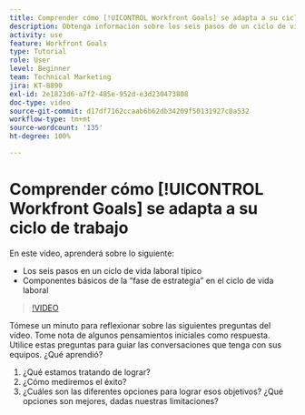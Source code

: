```yaml
---
title: Comprender cómo [!UICONTROL Workfront Goals] se adapta a su ciclo de trabajo
description: Obtenga información sobre los seis pasos de un ciclo de vida laboral típico y los componentes básicos de la “fase de estrategia” en el ciclo de vida laboral.
activity: use
feature: Workfront Goals
type: Tutorial
role: User
level: Beginner
team: Technical Marketing
jira: KT-8890
exl-id: 2e1823d6-a7f2-485e-952d-e3d230473808
doc-type: video
source-git-commit: d17df7162ccaab6b62db34209f50131927c0a532
workflow-type: tm+mt
source-wordcount: '135'
ht-degree: 100%

---
```


# Comprender cómo [!UICONTROL Workfront Goals] se adapta a su ciclo de trabajo

En este vídeo, aprenderá sobre lo siguiente:

* Los seis pasos en un ciclo de vida laboral típico
* Componentes básicos de la “fase de estrategia” en el ciclo de vida laboral

>[!VIDEO](https://video.tv.adobe.com/v/3415990/?quality=12&learn=on&enablevpops&captions=spa)

<!--
Your turn graphic
-->

Tómese un minuto para reflexionar sobre las siguientes preguntas del vídeo. Tome nota de algunos pensamientos iniciales como respuesta. Utilice estas preguntas para guiar las conversaciones que tenga con sus equipos. ¿Qué aprendió?

1. ¿Qué estamos tratando de lograr?
1. ¿Cómo mediremos el éxito?
1. ¿Cuáles son las diferentes opciones para lograr esos objetivos? ¿Qué opciones son mejores, dadas nuestras limitaciones?
